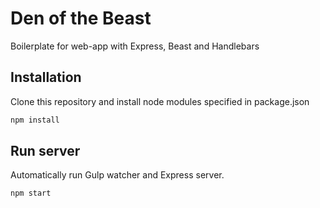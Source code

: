 # Den of the Beast
Boilerplate for web-app with Express, Beast and Handlebars

## Installation
Clone this repository and install node modules specified in package.json
```bash
npm install
```

## Run server
Automatically run Gulp watcher and Express server.
```bash
npm start
```
